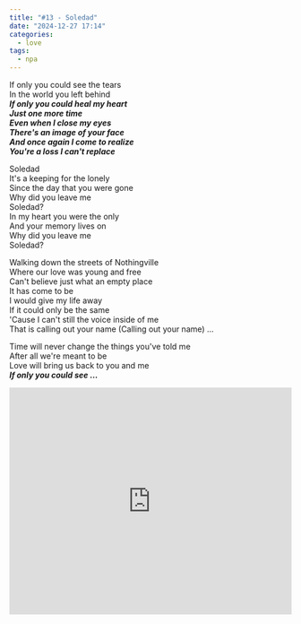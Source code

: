 ```yaml
---
title: "#13 - Soledad"
date: "2024-12-27 17:14"
categories:
  - love
tags:
  - npa
---
```


If only you could see the tears \
In the world you left behind \
**_If only you could heal my heart \
Just one more time \
Even when I close my eyes \
There's an image of your face \
And once again I come to realize \
You're a loss I can't replace_**

Soledad \
It's a keeping for the lonely \
Since the day that you were gone \
Why did you leave me \
Soledad? \
In my heart you were the only \
And your memory lives on \
Why did you leave me \
Soledad?

Walking down the streets of Nothingville \
Where our love was young and free \
Can't believe just what an empty place \
It has come to be \
I would give my life away \
If it could only be the same \
'Cause I can't still the voice inside of me \
That is calling out your name (Calling out your name) …

Time will never change the things you've told me \
After all we're meant to be \
Love will bring us back to you and me \
**_If only you could see …_**

<iframe style="overflow:hidden; width:100%; height:405px" src="https://www.youtube.com/embed/FQaid7WMr4g?si=tAHW7oyaFlN_jZs4" frameborder="0" allow="accelerometer; autoplay; clipboard-write; encrypted-media; gyroscope; picture-in-picture" allowfullscreen></iframe>
